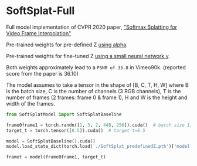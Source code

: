 # SoftSplat-Full
Full model implementation of CVPR 2020 paper, ["Softmax Splatting for Video Frame Interpolation"](https://openaccess.thecvf.com/content_CVPR_2020/papers/Niklaus_Softmax_Splatting_for_Video_Frame_Interpolation_CVPR_2020_paper.pdf)

<!--
The full model's weights pretrained on Vimeo90k data can be downloaded from this
[link](https://drive.google.com/file/d/1wtUFS68D8hVKRg-LFr7jAibg8KgvyrMZ/view?usp=sharing).
My reproduced model shows a ```PSNR of 35.59``` in Vimeo90k.
-->

Pre-trained weights for pre-defined Z [using alpha](https://drive.google.com/file/d/1-pFZZu8Fc5AN9JdKGns1ht2gE0ugsRkf/view?usp=sharing).

Pre-trained weights for fine-tuned Z [using a small neural network v](https://drive.google.com/file/d/1_x_3CxY1_f83spqHt5s-ZwsEtNCTULLy/view?usp=sharing).

Both weights approximately lead to a ``PSNR of 35.8`` in Vimeo90k. (reported score from the paper is 36.10)

The model assumes to take a tensor in the shape of [B, C, T, H, W] where B is the batch size, C is the number of channels (3 RGB channels), T is the number of frames (2 frames: frame 0 & frame 1), H and W is the height and width of the frames.
```python
from SoftSplatModel import SoftSplatBaseline

frame0frame1 = torch.randn([1, 3, 2, 448, 256]).cuda()  # batch size 1, 3 RGB channels, 2 frame input, H x W of 448 x 256
target_t = torch.tensor([0.5]).cuda()  # target t=0.5

model = SoftSplatBaseline().cuda()
model.load_state_dict(torch.load('./SoftSplat_predefinedZ.pth')['model'])

framet = model(frame0frame1, target_t)
```
